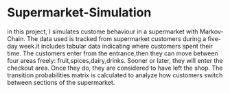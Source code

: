 # Supermarket-Simulation
in this project, I simulates custome behaviour in a supermarket with Markov-Chain.
The data used is tracked from supermarket customers during a five-day week.it includes tabular data indicating where customers spent their time.
The customers enter from the entrance,then they can move between four areas freely: fruit,spices,dairy,drinks. Sooner or later, they will enter the checkout area. Once they do, they are considered to have left the shop.
The transition probabilities matrix is calculated to analyze how customers switch between sections of the supermarket. 

